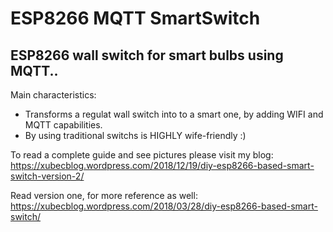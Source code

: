 # ESP8266 MQTT SmartSwitch

## ESP8266 wall switch for smart bulbs using MQTT..

Main characteristics:

- Transforms a regulat wall switch into to a smart one, by adding WIFI and MQTT capabilities.
- By using traditional switchs is HIGHLY wife-friendly :)

To read a complete guide and see pictures please visit my blog: https://xubecblog.wordpress.com/2018/12/19/diy-esp8266-based-smart-switch-version-2/

Read version one, for more reference as well: https://xubecblog.wordpress.com/2018/03/28/diy-esp8266-based-smart-switch/
